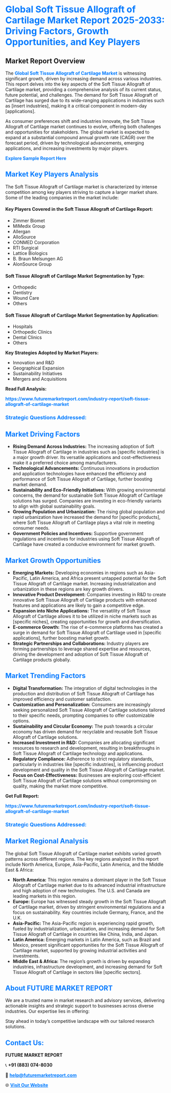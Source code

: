 <h1 style="color: #007BFF;">Global Soft Tissue Allograft of Cartilage Market Report 2025-2033: Driving Factors, Growth Opportunities, and Key Players</h1>

<section id="overview">
<h2>Market Report Overview</h2>
<p>The <a href="https://www.futuremarketreport.com/industry-report/soft-tissue-allograft-of-cartilage-market" style="color: #007BFF; text-decoration: none;"><strong>Global Soft Tissue Allograft of Cartilage Market</strong></a> is witnessing significant growth, driven by increasing demand across various industries. This report delves into the key aspects of the Soft Tissue Allograft of Cartilage market, providing a comprehensive analysis of its current status, future potential, and challenges. The demand for Soft Tissue Allograft of Cartilage has surged due to its wide-ranging applications in industries such as [insert industries], making it a critical component in modern-day [applications].</p>
<p>As consumer preferences shift and industries innovate, the Soft Tissue Allograft of Cartilage market continues to evolve, offering both challenges and opportunities for stakeholders. The global market is expected to expand at a substantial compound annual growth rate (CAGR) over the forecast period, driven by technological advancements, emerging applications, and increasing investments by major players.</p>
</section>

<section id="overview">
<p><a href="https://www.futuremarketreport.com/request-sample/reportId=36249" style="color: #007BFF; text-decoration: none;"><strong>Explore Sample Report Here</strong></a></p>
</section>

<section id="key-players">
<h2 style="color: #007BFF;">Market Key Players Analysis</h2>
<p>The Soft Tissue Allograft of Cartilage market is characterized by intense competition among key players striving to capture a larger market share. Some of the leading companies in the market include:</p>
<h4>Key Players Covered in the Soft Tissue Allograft of Cartilage Report:</h4>
<ul><li>Zimmer Biomet</li><li>MiMedix Group</li><li>Allergan</li><li>AlloSource</li><li>CONMED Corporation</li><li>RTI Surgical</li><li>Lattice Biologics</li><li>B. Braun Melsungen AG</li><li>AlonSource Group</li></ul>
<h4>Soft Tissue Allograft of Cartilage Market Segmentation by Type:</h4>
<ul><li>Orthopedic</li><li>Dentistry</li><li>Wound Care</li><li>Others</li></ul>

<h4>Soft Tissue Allograft of Cartilage Market Segmentation by Application:</h4>
<ul><li>Hospitals</li><li>Orthopedic Clinics</li><li>Dental Clinics</li><li>Others</li></ul>
<p><strong>Key Strategies Adopted by Market Players:</strong></p>
<ul>
<li>Innovation and R&D</li>
<li>Geographical Expansion</li>
<li>Sustainability Initiatives</li>
<li>Mergers and Acquisitions</li>
</ul>
</section>

<section>
<p><strong>Read Full Analysis: </strong></p><a href="https://www.futuremarketreport.com/industry-report/soft-tissue-allograft-of-cartilage-market" style="color: #007BFF; text-decoration: none;"><strong>https://www.futuremarketreport.com/industry-report/soft-tissue-allograft-of-cartilage-market</strong></a>
<h3 style="color: #007BFF;">Strategic Questions Addressed:</h3>
</section>

<section id="driving-factors">
<h2 style="color: #007BFF;">Market Driving Factors</h2>
<ul>
<li><strong>Rising Demand Across Industries:</strong> The increasing adoption of Soft Tissue Allograft of Cartilage in industries such as [specific industries] is a major growth driver. Its versatile applications and cost-effectiveness make it a preferred choice among manufacturers.</li>
<li><strong>Technological Advancements:</strong> Continuous innovations in production and application technologies have enhanced the efficiency and performance of Soft Tissue Allograft of Cartilage, further boosting market demand.</li>
<li><strong>Sustainability and Eco-Friendly Initiatives:</strong> With growing environmental concerns, the demand for sustainable Soft Tissue Allograft of Cartilage solutions has surged. Companies are investing in eco-friendly variants to align with global sustainability goals.</li>
<li><strong>Growing Population and Urbanization:</strong> The rising global population and rapid urbanization have increased the demand for [specific products], where Soft Tissue Allograft of Cartilage plays a vital role in meeting consumer needs.</li>
<li><strong>Government Policies and Incentives:</strong> Supportive government regulations and incentives for industries using Soft Tissue Allograft of Cartilage have created a conducive environment for market growth.</li>
</ul>
</section>

<section id="growth-opportunities">
<h2 style="color: #007BFF;">Market Growth Opportunities</h2>
<ul>
<li><strong>Emerging Markets:</strong> Developing economies in regions such as Asia-Pacific, Latin America, and Africa present untapped potential for the Soft Tissue Allograft of Cartilage market. Increasing industrialization and urbanization in these regions are key growth drivers.</li>
<li><strong>Innovative Product Development:</strong> Companies investing in R&D to create innovative Soft Tissue Allograft of Cartilage products with enhanced features and applications are likely to gain a competitive edge.</li>
<li><strong>Expansion into Niche Applications:</strong> The versatility of Soft Tissue Allograft of Cartilage allows it to be utilized in niche markets such as [specific niches], creating opportunities for growth and diversification.</li>
<li><strong>E-commerce Growth:</strong> The rise of e-commerce platforms has created a surge in demand for Soft Tissue Allograft of Cartilage used in [specific applications], further boosting market growth.</li>
<li><strong>Strategic Partnerships and Collaborations:</strong> Industry players are forming partnerships to leverage shared expertise and resources, driving the development and adoption of Soft Tissue Allograft of Cartilage products globally.</li>
</ul>
</section>

<section id="trending-factors">
<h2 style="color: #007BFF;">Market Trending Factors</h2>
<ul>
<li><strong>Digital Transformation:</strong> The integration of digital technologies in the production and distribution of Soft Tissue Allograft of Cartilage has improved efficiency and customer satisfaction.</li>
<li><strong>Customization and Personalization:</strong> Consumers are increasingly seeking personalized Soft Tissue Allograft of Cartilage solutions tailored to their specific needs, prompting companies to offer customizable options.</li>
<li><strong>Sustainability and Circular Economy:</strong> The push towards a circular economy has driven demand for recyclable and reusable Soft Tissue Allograft of Cartilage solutions.</li>
<li><strong>Increased Investment in R&D:</strong> Companies are allocating significant resources to research and development, resulting in breakthroughs in Soft Tissue Allograft of Cartilage technology and applications.</li>
<li><strong>Regulatory Compliance:</strong> Adherence to strict regulatory standards, particularly in industries like [specific industries], is influencing product development and quality in the Soft Tissue Allograft of Cartilage market.</li>
<li><strong>Focus on Cost-Effectiveness:</strong> Businesses are exploring cost-efficient Soft Tissue Allograft of Cartilage solutions without compromising on quality, making the market more competitive.</li>
</ul>
</section>

<section>
<p><strong>Get Full Report: </strong></p><a href="https://www.futuremarketreport.com/industry-report/soft-tissue-allograft-of-cartilage-market" style="color: #007BFF; text-decoration: none;"><strong>https://www.futuremarketreport.com/industry-report/soft-tissue-allograft-of-cartilage-market</strong></a>
<h3 style="color: #007BFF;">Strategic Questions Addressed:</h3>
</section>


<section id="regional-analysis">
<h2 style="color: #007BFF;">Market Regional Analysis</h2>
<p>The global Soft Tissue Allograft of Cartilage market exhibits varied growth patterns across different regions. The key regions analyzed in this report include North America, Europe, Asia-Pacific, Latin America, and the Middle East & Africa:</p>
<ul>
<li><strong>North America:</strong> This region remains a dominant player in the Soft Tissue Allograft of Cartilage market due to its advanced industrial infrastructure and high adoption of new technologies. The U.S. and Canada are leading markets in this region.</li>
<li><strong>Europe:</strong> Europe has witnessed steady growth in the Soft Tissue Allograft of Cartilage market, driven by stringent environmental regulations and a focus on sustainability. Key countries include Germany, France, and the U.K.</li>
<li><strong>Asia-Pacific:</strong> The Asia-Pacific region is experiencing rapid growth, fueled by industrialization, urbanization, and increasing demand for Soft Tissue Allograft of Cartilage in countries like China, India, and Japan.</li>
<li><strong>Latin America:</strong> Emerging markets in Latin America, such as Brazil and Mexico, present significant opportunities for the Soft Tissue Allograft of Cartilage market, supported by growing industrial activities and investments.</li>
<li><strong>Middle East & Africa:</strong> The region’s growth is driven by expanding industries, infrastructure development, and increasing demand for Soft Tissue Allograft of Cartilage in sectors like [specific sectors].</li>
</ul>
</section>

<footer>
<h2 style="color: #007BFF;">About FUTURE MARKET REPORT</h2>
<p>We are a trusted name in market research and advisory services, delivering actionable insights and strategic support to businesses across diverse industries. Our expertise lies in offering:</p>

<p>Stay ahead in today’s competitive landscape with our tailored research solutions.</p>

<h2 style="color: #007BFF;">Contact Us:</h2>
<p><strong>FUTURE MARKET REPORT</strong></p>
<p>📞 <strong>+91 (883) 074-8030</strong></p>
<p>📧 <strong><a href="mailto:help@futuremarketreport.com" style="color: #007BFF;">help@futuremarketreport.com</a></strong></p>
<p>🌐 <strong><a href="https://www.futuremarketreport.com/" style="color: #007BFF;">Visit Our Website</a></strong></p>
</footer>